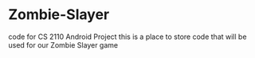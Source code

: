 # Zombie-Slayer
code for CS 2110 Android Project
this is a place to store code that will be used for our Zombie Slayer game
